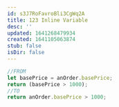 ```yaml
---
id: s3J7RoFavroBli3CgWq2A
title: 123 Inline Variable
desc: ''
updated: 1641268479934
created: 1641105063874
stub: false
isDir: false
---
```


```javascript
//FROM
let basePrice = anOrder.basePrice;
return (basePrice > 1000);
//TO
return anOrder.basePrice > 1000;
```
